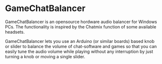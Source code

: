 # GameChatBalancer

GameChatBalancer is an opensource hordware audio balancer for Windows PCs. The functionality is inspired by the Chatmix function of some available headsets.

GameChatBalancer lets you use an Arduino (or similar boards) based knob or slider to balance the volume of chat-software and games so that you can easily
tune the audio volume while playing without any interruption by just turning a knob or moving a single slider.
